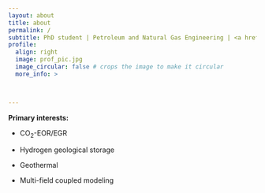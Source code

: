 ```yaml
---
layout: about
title: about
permalink: /
subtitle: PhD student | Petroleum and Natural Gas Engineering | <a href='https://www.cup.edu.cn/'>China University of Petroleum (Beijing)</a>.
profile:
  align: right
  image: prof_pic.jpg
  image_circular: false # crops the image to make it circular
  more_info: >
   


---
```


__Primary interests:__

- CO<sub>2</sub>-EOR/EGR

- Hydrogen geological storage

- Geothermal

- Multi-field coupled modeling

